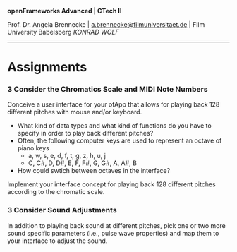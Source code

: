 <!-- ---  
title: openFrameworks Advanced
author: Angela Brennecke
affiliation: Film University Babelsberg KONRAD WOLF
date: Winter term 2019/20
---   -->
**openFrameworks Advanced | CTech II**

Prof. Dr. Angela Brennecke | a.brennecke@filmuniversitaet.de | Film University Babelsberg *KONRAD WOLF*

---

# Assignments 

### 3 Consider the Chromatics Scale and MIDI Note Numbers  

Conceive a user interface for your ofApp that allows for playing back 128 different pitches with mouse and/or keyboard. 

- What kind of data types and what kind of functions do you have to specify in order to play back different pitches?
- Often, the following computer keys are used to represent an octave of piano keys
  - a,  w, s,  e, d, f,  t, g,  z, h,  u, j
  - C, C#, D, D#, E, F, F#, G, G#, A, A#, B 
- How could swtich between octaves in the interface?

Implement your interface concept for playing back 128 different pitches according to the chromatic scale.


### 3 Consider Sound Adjustments

In addition to playing back sound at different pitches, pick one or two more sound specific parameters (i.e., pulse wave properties) and map them to your interface to adjust the sound.
